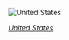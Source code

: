 
![United States](https://www.gstatic.com/prettyearth/assets/full/1905.jpg)

*[United States](https://www.google.com/maps/@38.763052,-76.11135,15z/data=!3m1!1e3)*
